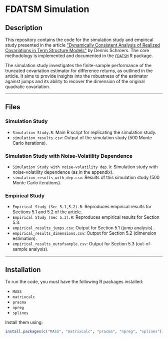 # FDATSM Simulation

## Description

This repository contains the code for the simulation study and empirical study presented in the article ["Dynamically Consistent Analysis of Realized Covariations in Term Structure Models"](https://arxiv.org/abs/2406.19412) by Dennis Schroers. The core methodology is implemented and documented in the [`FDATSM`](https://github.com/dschroers/FDATSM) R package.

The simulation study investigates the finite-sample performance of the truncated covariation estimator for difference returns, as outlined in the article. It aims to provide insights into the robustness of the estimator against jumps and its ability to recover the dimension of the original quadratic covariation.

---

## Files

### Simulation Study
- `Simulation Study.R`: Main R script for replicating the simulation study.
- `simulation_results.csv`: Output of the simulation study (500 Monte Carlo iterations).

### Simulation Study with Noise-Volatility Dependence
- `Simulation Study with noise-volatility dep.R`: Simulation study with noise-volatility dependence (as in the appendix).
- `simulation_results_with_dep.csv`: Results of this simulation study (500 Monte Carlo iterations).

### Empirical Study
- `Empirical Study (Sec 5.1,5.2).R`: Reproduces empirical results for Sections 5.1 and 5.2 of the article.
- `Empirical Study (Sec 5.3).R`: Reproduces empirical results for Section 5.3.
- `empirical_results_jumps.csv`: Output for Section 5.1 (jump analysis).
- `empirical_results_dimensions.csv`: Output for Section 5.2 (dimension estimation).
- `empirical_results_outofsample.csv`: Output for Section 5.3 (out-of-sample analysis).
---

## Installation

To run the code, you must have the following R packages installed:

- `MASS`
- `matrixcalc`
- `pracma`
- `npreg`
- `splines`

Install them using:

```r
install.packages(c("MASS", "matrixcalc", "pracma", "npreg", "splines"))
```
